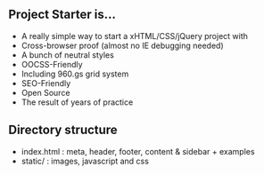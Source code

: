 ## Project Starter is...

* A really simple way to start a xHTML/CSS/jQuery project with
* Cross-browser proof (almost no IE debugging needed)
* A bunch of neutral styles
* OOCSS-Friendly
* Including 960.gs grid system
* SEO-Friendly
* Open Source
* The result of years of practice

## Directory structure 

* index.html : meta, header, footer, content & sidebar + examples
* static/ : images, javascript and css